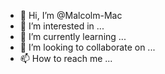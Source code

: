 - 👋 Hi, I’m @Malcolm-Mac
- 👀 I’m interested in ...
- 🌱 I’m currently learning ...
- 💞️ I’m looking to collaborate on ...
- 📫 How to reach me ...

<!---
Malcolm-Mac/Malcolm-Mac is a ✨ special ✨ repository because its `README.md` (this file) appears on your GitHub profile.
You can click the Preview link to take a look at your changes.
--->

